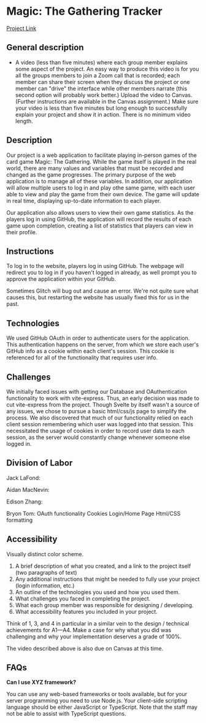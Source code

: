 # Magic: The Gathering Tracker

[Project Link](https://mtg-app.glitch.me/)

## General description
- A video (less than five minutes) where each group member explains some aspect of the project. An easy way to produce this video is for you all the groups members to join a Zoom call that is recorded; each member can share their screen when they discuss the project or one member can "drive" the interface while other members narrate (this second option will probably work better.) Upload the video to Canvas. (Further instructions are available in the Canvas assignment.) Make sure your video is less than five minutes but long enough to successfully explain your project and show it in action. There is no minimum video length.

## Description
Our project is a web application to facilitate playing in-person games of the card game Magic: The Gathering. While the game itself is played in the real world, there are many values and variables that must be recorded and changed as the game progresses. The primary purpose of the web application is to manage all of these variables. In addition, our application will allow multiple users to log in and play othe same game, with each user able to view and play the game from their own device. The game will update in real time, displaying up-to-date information to each player.

Our application also allows users to view their own game statistics. As the players log in using GitHub, the application will record the results of each game upon completion, creating a list of statistics that players can view in their profile.

## Instructions

To log in to the website, players log in using GitHub. The webpage will redirect you to log in if you haven't logged in already, as well prompt you to approve the application within your GitHub.

Sometimes Glitch will bug out and cause an error. We're not quite sure what causes this, but restarting the website has usually fixed this for us in the past.

## Technologies

We used GitHub OAuth in order to authenticate users for the application. This authentication happens on the server, from which we store each user's GitHub info as a cookie within each client's session. This cookie is referenced for all of the functionality that requires user info.

## Challenges

We initially faced issues with getting our Database and OAuthentication functionality to work with vite-express. Thus, an early decision was made to cut vite-express from the project. Though Svelte by itself wasn't a source of any issues, we chose to pursue a basic html/css/js page to simplify the process.
We also discovered that much of our functionality relied on each client session remembering which user was logged into that session. This necessitated the usage of cookies in order to record user data to each session, as the server would constantly change whenever someone else logged in.

## Division of Labor

Jack LaFond:

Aidan MacNevin:

Edison Zhang:

Bryon Tom:
OAuth functionality
Cookies
Login/Home Page
Html/CSS formatting

## Accessibility
Visually distinct color scheme.

1. A brief description of what you created, and a link to the project itself (two paragraphs of text)
2. Any additional instructions that might be needed to fully use your project (login information, etc.)
3. An outline of the technologies you used and how you used them.
4. What challenges you faced in completing the project.
5. What each group member was responsible for designing / developing.
6. What accessibility features you included in your project.

Think of 1, 3, and 4 in particular in a similar vein to the design / technical achievements for A1—A4. Make a case for why what you did was challenging and why your implementation deserves a grade of 100%.

The video described above is also due on Canvas at this time.

## FAQs

**Can I use XYZ framework?** 

You can use any web-based frameworks or tools available, but for your server programming you need to use Node.js. Your client-side scripting language should be either JavaScript or TypeScript. Note that the staff may not be able to assist with TypeScript questions.
